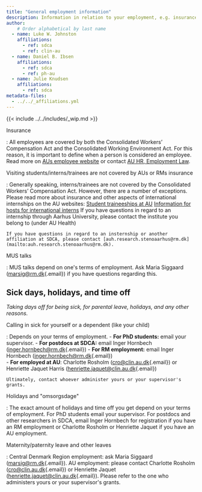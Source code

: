 ```yaml
---
title: "General employment information"
description: Information in relation to your employment, e.g. insurance, holidays, sick days, MUS talks
author:
    # Order alphabetical by last name
  - name: Luke W. Johnston
    affiliations: 
      - ref: sdca
      - ref: clin-au
  - name: Daniel B. Ibsen
    affiliations: 
      - ref: sdca
      - ref: ph-au
  - name: Julie Knudsen
    affiliations: 
      - ref: sdca
metadata-files: 
  - ../../_affiliations.yml
---
```


{{< include ../../includes/_wip.md >}}

Insurance

:   All employees are covered by both the Consolidated Workers’ Compensation Act and the Consolidated Working Environment Act. For this reason, it is important to define when a person is considered an employee.
    Read more on [AUs employee website](https://medarbejdere.au.dk/en/administration/hr/recruitment-and-employment/insurance/insurance/) or contact [AU HR, Employment Law](https://medarbejdere.au.dk/en/administration/overview-of-au-administration/au-hr/employment-law/).

Visiting students/interns/trainees are not covered by AUs or RMs insurance

:   Generally speaking, interns/trainees are not covered by the Consolidated Workers’ Compensation Act. However, there are a number of exceptions.
    Please read more about insurance and other aspects of international internships on the AU websites:
    [Student traineeships at AU](https://international.au.dk/education/admissions/student-traineeships-at-au)
    [Information for hosts for international interns](https://medarbejdere.au.dk/en/administration/international/hosting-student-interns/)
    If you have questions in regard to an internship through Aarhus University, please contact the institute you belong to (under AU Health)
    
    If you have questions in regard to an insternship or another affiliation at SDCA, please contact [auh.research.stenoaarhus@rm.dk](mailto:auh.research.stenoaarhus@rm.dk).

    
MUS talks

:   MUS talks depend on one's terms of employment. Ask Maria Siggaard
    ([marsig\@rm.dk](mailto:marsig@rm.dk){.email}) if you have questions
    regarding this.

## Sick days, holidays, and time off
*Taking days off for being sick, for parental leave, holidays, and any other reasons.*

Calling in sick for yourself or a dependent (like your child)

:   Depends on your terms of employment. 
        - **For PhD students:** email your supervisor.
        - **For postdocs at SDCA:** email Inger Hornbech ([inger.hornbech\@rm.dk](mailto:inger.hornbech@rm.dk){.email}) 
        - **For RM employment:** email Inger Hornbech ([inger.hornbech\@rm.dk](mailto:inger.hornbech@rm.dk){.email})  
        - **For employed at AU**: Charlotte Rosholm ([cro\@clin.au.dk](mailto:cro@clin.au.dk){.email}) or Henriette Jaquet Harris ([henriette.jaquet@clin.au.dk](mailto:henriette.jaquet@clin.au.dk){.email})
    
    Ultimately, contact whoever administer yours or your supervisor's grants.

Holidays and "omsorgsdage"

:   The exact amount of holidays and time off you get depend on your
    terms of employment. For PhD students email your supervisor. For
    postdocs and other researchers in SDCA, email Inger Hornbech for
    registration if you have an RM employment or Charlotte Rosholm or Henriette Jaquet if you have an AU employment.

Maternity/paternity leave and other leaves

:   Central Denmark Region employment: ask Maria Siggaard
    ([marsig\@rm.dk](mailto:marsig@rm.dk){.email}). AU employment: please contact Charlotte Rosholm
    ([cro\@clin.au.dk](mailto:cro@clin.au.dk){.email}) or Henriette Jaquet ([henriette.jaquet@clin.au.dk](mailto:henriette.jaquet@clin.au.dk){.email}).
    Please refer to the one who administers yours or your supervisor's
    grants.
